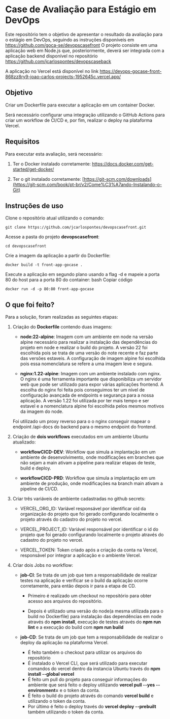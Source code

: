 # Case de Avaliação para Estágio em DevOps

Este repositório tem o objetivo de apresentar o resultado da avaliação para o estágio em DevOps, seguindo as instruções disponíveis em https://github.com/goca-se/devopscasefront
O projeto consiste em uma aplicação web em Node.js que, posteriormente, deverá ser integrada com a aplicação backend disponível no repositório https://github.com/jcarlospontes/devopscaseback

A aplicação no Vercel está disponível no link https://devops-gocase-front-868zz8ry9-joao-carlos-projects-1952645c.vercel.app/

## Objetivo

Criar um Dockerfile para executar a aplicação em um container Docker.

Será necessário configurar uma integração utilizando o GitHub Actions para criar um workflow de CI/CD e, por fim, realizar o deploy na plataforma Vercel.

## Requisitos

Para executar esta avaliação, será necessário:

1. Ter o Docker instalado corretamente: https://docs.docker.com/get-started/get-docker/
   
3. Ter o git instalado corretamente: [https://git-scm.com/downloads](https://git-scm.com/book/pt-br/v2/Come%C3%A7ando-Instalando-o-Git)

## Instruções de uso

Clone o repositório atual utilizando o comando: 
```console
git clone https://github.com/jcarlospontes/devopscasefront.git
```
Acesse a pasta do projeto **devopscasefront**:
```console
cd devopscasefront
```
Crie a imagem da aplicação a partir do Dockerfile:
```console
docker build -t front-app-gocase .
```
Execute a aplicação em segundo plano usando a flag -d e mapeie a porta 80 do host para a porta 80 do container:
bash
Copiar código

```console
docker run -d -p 80:80 front-app-gocase
```

## O que foi feito?

Para a solução, foram realizadas as seguintes etapas:
1. Criação do **Dockerfile** contendo duas imagens:
   
   - **node:22-alpine**: Imagem com um ambiente em node na versão alpine necessário para realizar a instalação das dependências do projeto em node e realizar o build do projeto. A versão 22 foi escolhida pois se trata de uma versão do note recente e faz parte das versões estaveis. A configuração de imagem alpine foi escolhida pois essa nomenclatura se refere a uma imagem leve e segura.
     
   - **nginx:1.22-alpine**: Imagem com um ambiente instalado com nginx. O nginx é uma ferramenta importante que disponibiliza um servidor web que pode ser utilizado para expor várias aplicações frontend. A escolha do nginx foi feita pois conseguimos ter um nível de configuração avançada de endpoints e segurança para a nossa aplicação. A versão 1.22 foi utilizada por ter mais tempo e ser estavel e a nomenclatura alpine foi escolhida pelos mesmos motivos da imagem do node.
  
   Foi utilizado um proxy reverso para o o nginx conseguir mapear o endpoint /api-docs do backend para o mesmo endpoint do frontend.

3. Criação de **dois workflows** executados em um ambiente Ubuntu atualizado:
   
   - **workflowCICD-DEV**: Workflow que simula a implantação em um ambiente de desenvolvimento, onde modificações em branches que não sejam a main ativam a pipeline para realizar etapas de teste, build e deploy.
     
   - **workflowCICD-PRD**: Workflow que simula a implantação em um ambiente de produção, onde modificações na branch main ativam a pipeline de CI/CD.

5. Criar três variáveis de ambiente cadastradas no github secrets:
   
   - VERCEL_ORG_ID: Variável responsável por identificar oid da organização do projeto que foi gerado configurando localmente o projeto através do cadastro do projeto no vercel.
     
   - VERCEL_PROJECT_ID: Variável responsável por identificar o id do projeto que foi gerado configurando localmente o projeto através do cadastro do projeto no vercel.
     
   - VERCEL_TOKEN: Token criado após a criação da conta na Vercel, responsável por integrar a aplicação e o ambiente Vercel.
  
7. Criar dois Jobs no workflow:
   
   - **job-CI**: Se trata de um job que tem a responsabilidade de realizar testes na aplicação e verificar se o build da aplicação ocorre corretamente, para então depois ir para a etapa de CD.
     
     - Primeiro é realizado um checkout no repositório para obter acesso aos arquivos do repositório.
       
     - Depois é utilizado uma versão do node(a mesma utilizada para o build no Dockerfile) para instalação das dependências em node através do **npm install**, execução de testes através do **npm run lint** e a execução do build com **npm run build**
       
   - **job-CD**: Se trata de um job que tem a responsabilidade de realizar o deploy da aplicação na plataforma Vercel.
     - É feito também o checkout para utilizar os arquivos do repositório
     - É instalado o Vercel CLI, que será utilizado para executar comandos do vercel dentro da instancia Ubuntu través do **npm install --global vercel**
     - É feito um pull do projeto para conseguir informações do ambiente que será feito o deploy utilizando **vercel pull --yes --environment=<ambiente>** e o token da conta.
     - É feito o build do projeto através do comando **vercel build** e utilizando o token da conta.
     - Por último é feito o deploy través do **vercel deploy --prebuilt** também utilizando o token da conta.
